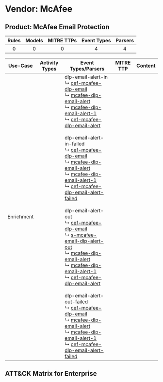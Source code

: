 Vendor: McAfee
==============
Product: McAfee Email Protection
--------------------------------
| Rules | Models | MITRE TTPs | Event Types | Parsers |
|:-----:|:------:|:----------:|:-----------:|:-------:|
|   0   |   0    |     0      |      4      |    4    |

|  Use-Case  | Activity Types | Event Types/Parsers                                                                                                                                                                                                                                                                                                                                                                                                                                                                                                                                                                                                                                                                                                                                                                                                                                                                                                                                                                                                                                                                                                                                                                                                                                                                                                                                                                                                                                                                                                                                                                                                                                                 | MITRE TTP | Content |
|:----------:| -------------- | ------------------------------------------------------------------------------------------------------------------------------------------------------------------------------------------------------------------------------------------------------------------------------------------------------------------------------------------------------------------------------------------------------------------------------------------------------------------------------------------------------------------------------------------------------------------------------------------------------------------------------------------------------------------------------------------------------------------------------------------------------------------------------------------------------------------------------------------------------------------------------------------------------------------------------------------------------------------------------------------------------------------------------------------------------------------------------------------------------------------------------------------------------------------------------------------------------------------------------------------------------------------------------------------------------------------------------------------------------------------------------------------------------------------------------------------------------------------------------------------------------------------------------------------------------------------------------------------------------------------------------------------------------------------- | --------- | ------- |
| Enrichment | <ul></li></ul> |  dlp-email-alert-in<br> ↳ [cef-mcafee-dlp-email](../Parsers/parserContent_cef-mcafee-dlp-email.md)<br> ↳ [mcafee-dlp-email-alert](../Parsers/parserContent_mcafee-dlp-email-alert.md)<br> ↳ [mcafee-dlp-email-alert-1](../Parsers/parserContent_mcafee-dlp-email-alert-1.md)<br> ↳ [cef-mcafee-dlp-email-alert](../Parsers/parserContent_cef-mcafee-dlp-email-alert.md)<br><br> dlp-email-alert-in-failed<br> ↳ [cef-mcafee-dlp-email](../Parsers/parserContent_cef-mcafee-dlp-email.md)<br> ↳ [mcafee-dlp-email-alert](../Parsers/parserContent_mcafee-dlp-email-alert.md)<br> ↳ [mcafee-dlp-email-alert-1](../Parsers/parserContent_mcafee-dlp-email-alert-1.md)<br> ↳ [cef-mcafee-dlp-email-alert-failed](../Parsers/parserContent_cef-mcafee-dlp-email-alert-failed.md)<br><br> dlp-email-alert-out<br> ↳ [cef-mcafee-dlp-email](../Parsers/parserContent_cef-mcafee-dlp-email.md)<br> ↳ [s-mcafee-email-dlp-alert-out](../Parsers/parserContent_s-mcafee-email-dlp-alert-out.md)<br> ↳ [mcafee-dlp-email-alert](../Parsers/parserContent_mcafee-dlp-email-alert.md)<br> ↳ [mcafee-dlp-email-alert-1](../Parsers/parserContent_mcafee-dlp-email-alert-1.md)<br> ↳ [cef-mcafee-dlp-email-alert](../Parsers/parserContent_cef-mcafee-dlp-email-alert.md)<br><br> dlp-email-alert-out-failed<br> ↳ [cef-mcafee-dlp-email](../Parsers/parserContent_cef-mcafee-dlp-email.md)<br> ↳ [mcafee-dlp-email-alert](../Parsers/parserContent_mcafee-dlp-email-alert.md)<br> ↳ [mcafee-dlp-email-alert-1](../Parsers/parserContent_mcafee-dlp-email-alert-1.md)<br> ↳ [cef-mcafee-dlp-email-alert-failed](../Parsers/parserContent_cef-mcafee-dlp-email-alert-failed.md)<br> |           |         |

ATT&CK Matrix for Enterprise
----------------------------
